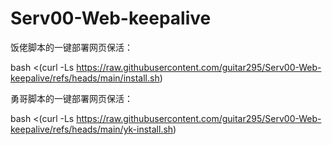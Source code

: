 # Serv00-Web-keepalive
饭佬脚本的一键部署网页保活：

bash <(curl -Ls https://raw.githubusercontent.com/guitar295/Serv00-Web-keepalive/refs/heads/main/install.sh)

勇哥脚本的一键部署网页保活： 

bash <(curl -Ls https://raw.githubusercontent.com/guitar295/Serv00-Web-keepalive/refs/heads/main/yk-install.sh)
